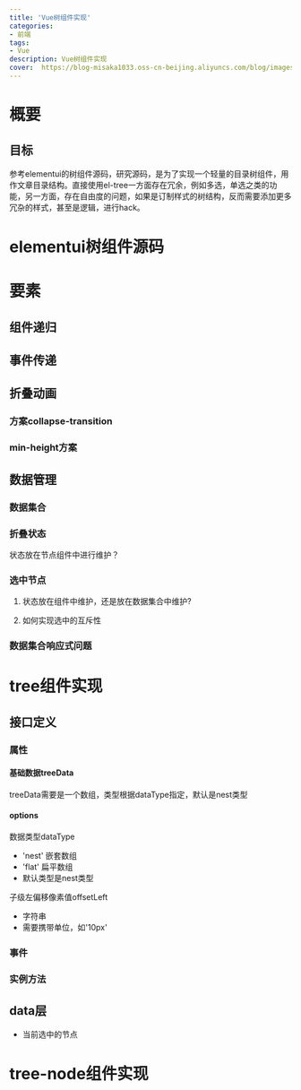 ```yaml
---
title: 'Vue树组件实现'
categories:
- 前端 
tags: 
- Vue
description: Vue树组件实现
cover:  https://blog-misaka1033.oss-cn-beijing.aliyuncs.com/blog/images/7a9141ce8a0e9286cdfd0794fd566e0a7838482d.png@518w_1e_1c.webp
---
```


# 概要

## 目标

参考elementui的树组件源码，研究源码，是为了实现一个轻量的目录树组件，用作文章目录结构。直接使用el-tree一方面存在冗余，例如多选，单选之类的功能，另一方面，存在自由度的问题，如果是订制样式的树结构，反而需要添加更多冗杂的样式，甚至是逻辑，进行hack。

# elementui树组件源码

# 要素

## 组件递归

## 事件传递

## 折叠动画

### 方案collapse-transition

### min-height方案

## 数据管理

### 数据集合

### 折叠状态

状态放在节点组件中进行维护？

### 选中节点

1. 状态放在组件中维护，还是放在数据集合中维护?

2. 如何实现选中的互斥性

### 数据集合响应式问题

# tree组件实现

## 接口定义

### 属性

#### 基础数据treeData

treeData需要是一个数组，类型根据dataType指定，默认是nest类型

#### options

数据类型dataType

* 'nest' 嵌套数组
* 'flat' 扁平数组
* 默认类型是nest类型




子级左偏移像素值offsetLeft

* 字符串
* 需要携带单位，如'10px'

### 事件

### 实例方法

## data层

* 当前选中的节点

# tree-node组件实现

